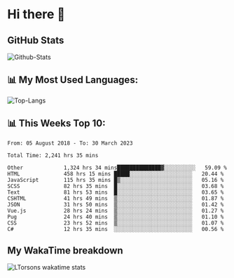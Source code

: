 # Hi there 👋

## GitHub Stats
![Github-Stats](https://github-readme-stats.vercel.app/api?username=ltorson&show_icons=true&theme=radical&count_private=true)

## 📊 My Most Used Languages:
![Top-Langs](https://github-readme-stats.vercel.app/api/top-langs/?username=LTorson&layout=compact&langs_count=10)

## 📊 This Weeks Top 10:
<!--START_SECTION:waka-->

```text
From: 05 August 2018 - To: 30 March 2023

Total Time: 2,241 hrs 35 mins

Other             1,324 hrs 34 mins██████████████▓░░░░░░░░░░   59.09 %
HTML              458 hrs 15 mins █████░░░░░░░░░░░░░░░░░░░░   20.44 %
JavaScript        115 hrs 35 mins █▒░░░░░░░░░░░░░░░░░░░░░░░   05.16 %
SCSS              82 hrs 35 mins  █░░░░░░░░░░░░░░░░░░░░░░░░   03.68 %
Text              81 hrs 53 mins  █░░░░░░░░░░░░░░░░░░░░░░░░   03.65 %
CSHTML            41 hrs 49 mins  ▒░░░░░░░░░░░░░░░░░░░░░░░░   01.87 %
JSON              31 hrs 50 mins  ▒░░░░░░░░░░░░░░░░░░░░░░░░   01.42 %
Vue.js            28 hrs 24 mins  ▒░░░░░░░░░░░░░░░░░░░░░░░░   01.27 %
Pug               24 hrs 40 mins  ▒░░░░░░░░░░░░░░░░░░░░░░░░   01.10 %
CSS               23 hrs 52 mins  ▒░░░░░░░░░░░░░░░░░░░░░░░░   01.07 %
C#                12 hrs 35 mins  ░░░░░░░░░░░░░░░░░░░░░░░░░   00.56 %
```

<!--END_SECTION:waka-->

## My WakaTime breakdown
![LTorsons wakatime stats](https://github-readme-stats.vercel.app/api/wakatime?username=leetorson&line_height=21)
